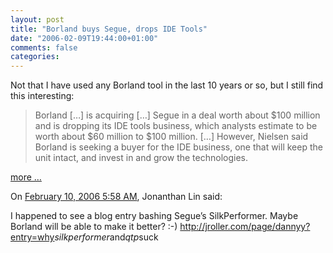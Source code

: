 ```yaml
---
layout: post
title: "Borland buys Segue, drops IDE Tools"
date: "2006-02-09T19:44:00+01:00"
comments: false
categories: 
---
```


<p>Not that I have used any Borland tool in the last 10 years or so, but I still find this interesting:</p>

<blockquote>
<p>Borland [&#8230;] is acquiring [&#8230;] Segue in a deal worth about $100 million and is dropping its IDE tools business, which analysts estimate to be worth about $60 million to $100 million. [&#8230;] However, Nielsen said Borland is seeking a buyer for the IDE business, one that will keep the unit intact, and invest in and grow the technologies. </p>
</blockquote>

<p><a href="http://www.eweek.com/article2/0,1895,1922384,00.asp">more &#8230;</a></p>

<section class="comments">

<div class="comment" id="comment-780">
On <a href="#comment-780" title="Permalink to this comment">February 10, 2006  5:58 AM</a>, Jonanthan Lin
said:
<p>I happened to see a blog entry bashing Segue&#8217;s SilkPerformer. Maybe Borland will be able to make it better? :-)
<a href="http://jroller.com/page/dannyy?entry=why_silkperformer_and_qtp_suck" rel="nofollow" /><a href="http://jroller.com/page/dannyy?entry=why" rel="nofollow">http://jroller.com/page/dannyy?entry=why</a><em>silkperformer</em>and<em>qtp</em>suck</p>


</section>

